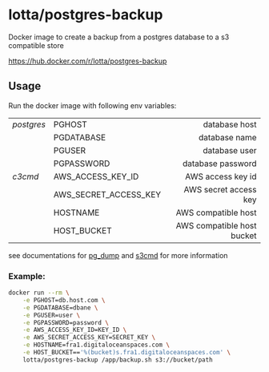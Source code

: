 # lotta/postgres-backup

Docker image to create a backup from a postgres database to a s3 compatible store

https://hub.docker.com/r/lotta/postgres-backup

## Usage

Run the docker image with following env variables:

|               |                             |                           |
|---------------| --------------------------- |---------------------:     |
|*postgres*       | PGHOST                      |database host              |
|               | PGDATABASE                  |database name              |
|               | PGUSER                      |database user              |
|               | PGPASSWORD                  |database password          |
|*c3cmd*         | AWS_ACCESS_KEY_ID           |AWS access key id          |
|               | AWS_SECRET_ACCESS_KEY       |AWS secret access key      |
|               | HOSTNAME                    |AWS compatible host        |
|               | HOST_BUCKET                 |AWS compatible host bucket |

see documentations for [pg_dump](https://www.postgresql.org/docs/12/app-pgdump.html) and [s3cmd](https://s3tools.org/usage) for more information

### Example:

```bash
docker run --rm \
    -e PGHOST=db.host.com \
    -e PGDATABASE=dbane \
    -e PGUSER=user \
    -e PGPASSWORD=password \
    -e AWS_ACCESS_KEY_ID=KEY_ID \
    -e AWS_SECRET_ACCESS_KEY=SECRET_KEY \
    -e HOSTNAME=fra1.digitaloceanspaces.com \
    -e HOST_BUCKET=='%(bucket)s.fra1.digitaloceanspaces.com' \
    lotta/postgres-backup /app/backup.sh s3://bucket/path
```
